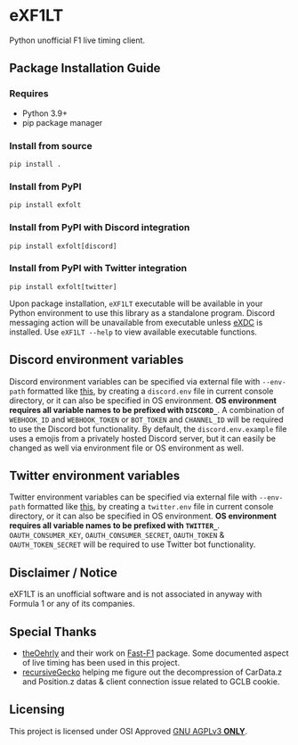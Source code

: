 # eXF1LT
Python unofficial F1 live timing client.

## Package Installation Guide
### Requires
* Python 3.9+
* pip package manager

### Install from source
```console
pip install .
```

### Install from PyPI
```console
pip install exfolt
```

### Install from PyPI with Discord integration
```console
pip install exfolt[discord]
```

### Install from PyPI with Twitter integration
```console
pip install exfolt[twitter]
```

Upon package installation, `eXF1LT` executable will be available in your Python environment to use this library as a standalone program. Discord messaging action will be unavailable from executable unless [eXDC](https://github.com/eXhumer/pyeXDC) is installed. Use `eXF1LT --help` to view available executable functions.

## Discord environment variables
Discord environment variables can be specified via external file with `--env-path` formatted like [this](./discord.env.example), by creating a `discord.env` file in current console directory, or it can also be specified in OS environment. **OS environment requires all variable names to be prefixed with `DISCORD_`**. A combination of `WEBHOOK_ID` and `WEBHOOK_TOKEN` or `BOT_TOKEN` and `CHANNEL_ID` will be required to use the Discord bot functionality. By default, the `discord.env.example` file uses a emojis from a privately hosted Discord server, but it can easily be changed as well via environment file or OS environment as well.

## Twitter environment variables
Twitter environment variables can be specified via external file with `--env-path` formatted like [this](./twitter.env.example), by creating a `twitter.env` file in current console directory, or it can also be specified in OS environment. **OS environment requires all variable names to be prefixed with `TWITTER_`**. `OAUTH_CONSUMER_KEY`, `OAUTH_CONSUMER_SECRET`, `OAUTH_TOKEN` & `OAUTH_TOKEN_SECRET` will be required to use Twitter bot functionality.

## Disclaimer / Notice
eXF1LT is an unofficial software and is not associated in anyway with Formula 1 or any of its companies.

## Special Thanks
* [theOehrly](https://github.com/theOehrly) and their work on [Fast-F1](https://github.com/theOehrly/Fast-F1) package. Some documented aspect of live timing has been used in this project.
* [recursiveGecko](https://github.com/recursiveGecko) helping me figure out the decompression of CarData.z and Position.z datas & client connection issue related to GCLB cookie.

## Licensing
This project is licensed under OSI Approved [GNU AGPLv3 **ONLY**](./COPYING).
